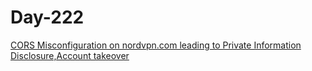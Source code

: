 # Day-222

[CORS Misconfiguration on nordvpn.com leading to Private Information Disclosure,Account takeover](https://hackerone.com/reports/758785)
